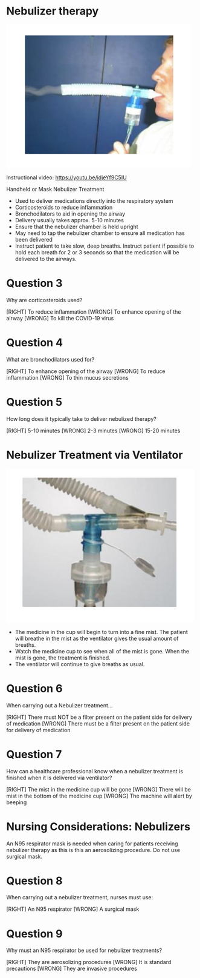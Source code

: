 
# Nebulizer therapy

![](assets/nebulizer1.png)


Instructional video:
https://youtu.be/idjeYf9C5IU

Handheld or Mask Nebulizer Treatment
* Used to deliver medications directly into the respiratory system
* Corticosteroids to reduce inflammation
* Bronchodilators to aid in opening the airway
* Delivery usually takes approx. 5-10 minutes
* Ensure that the nebulizer chamber is held upright
* May need to tap the nebulizer chamber to ensure all medication has been delivered
* Instruct patient to take slow, deep breaths. Instruct patient
if possible to hold each breath for 2 or 3 seconds so that
the medication will be delivered to the airways.

# Question 3
Why are corticosteroids used?

[RIGHT] To reduce inflammation
[WRONG] To enhance opening of the airway
[WRONG] To kill the COVID-19 virus

# Question 4
What are bronchodilators used for?

[RIGHT] To enhance opening of the airway
[WRONG] To reduce inflammation
[WRONG] To thin mucus secretions

# Question 5
How long does it typically take to deliver nebulized therapy?

[RIGHT] 5-10 minutes
[WRONG] 2-3 minutes
[WRONG] 15-20 minutes

# Nebulizer Treatment via Ventilator

![](assets/nebulizer2.png)

* The medicine in the cup will begin to turn into a fine mist. The patient will breathe in the mist as the
ventilator gives the usual amount of breaths.
* Watch the medicine cup to see when all of the mist is gone. When the mist is gone, the treatment is
finished.
* The ventilator will continue to give breaths as usual.

# Question 6
When carrying out a Nebulizer treatment…

[RIGHT] There must NOT be a filter present on the patient side for delivery of medication
[WRONG] There must be a filter present on the patient side for delivery of medication

# Question 7
How can a healthcare professional know when a nebulizer treatment is finished when it is delivered via ventilator?

[RIGHT] The mist in the medicine cup will be gone
[WRONG] There will be mist in the bottom of the medicine cup
[WRONG] The machine will alert by beeping

# Nursing Considerations: Nebulizers

An N95 respirator mask is needed when caring for patients receiving nebulizer therapy as this is this an aerosolizing procedure.
Do not use surgical mask.

# Question 8
When carrying out a nebulizer treatment, nurses must use:

[RIGHT] An N95 respirator
[WRONG] A surgical mask

# Question 9
Why must an N95 respirator be used for nebulizer treatments?

[RIGHT] They are aerosolizing procedures
[WRONG] It is standard precautions
[WRONG] They are invasive procedures
